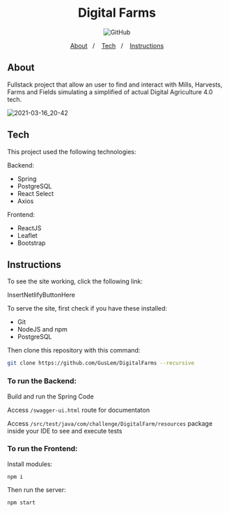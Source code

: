 <h1 align="center">
    Digital Farms
    <br/>
</h1>

<p align="center">
  <img alt="GitHub" src="https://img.shields.io/github/license/guslem/digitalfarms.svg">
</p>

<p align="center">
  <a href="#about">About</a>&nbsp;&nbsp;&nbsp;/&nbsp;&nbsp;&nbsp;
  <a href="#tech">Tech</a>&nbsp;&nbsp;&nbsp;/&nbsp;&nbsp;&nbsp;
  <a href="#instructions">Instructions</a>
</p>

## About

Fullstack project that allow an user to find and interact with Mills, Harvests, Farms and Fields simulating a simplified of actual Digital Agriculture 4.0 tech.

![2021-03-16_20-42](https://user-images.githubusercontent.com/12075584/111393792-38248300-8698-11eb-833c-207df6053b5e.png)

## Tech

This project used the following technologies:

Backend:
- Spring
- PostgreSQL
- React Select
- Axios

Frontend:
- ReactJS
- Leaflet
- Bootstrap

## Instructions

To see the site working, click the following link:

InsertNetlifyButtonHere

To serve the site, first check if you have these installed:

- Git
- NodeJS and npm
- PostgreSQL

Then clone this repository with this command:

```bash
git clone https://github.com/GusLem/DigitalFarms --recursive
```

### To run the Backend:

Build and run the Spring Code

Access ```/swagger-ui.html``` route for documentaton

Access ```/src/test/java/com/challenge/DigitalFarm/resources``` package inside your IDE to see and execute tests

### To run the Frontend:

Install modules:

```npm i```

Then run the server:

```npm start```








